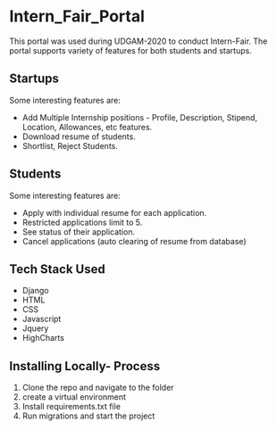 # Intern_Fair_Portal

This portal was used during UDGAM-2020 to conduct Intern-Fair. The portal supports variety of features for both students and startups.

## Startups

Some interesting features are:
  * Add Multiple Internship positions - Profile, Description, Stipend, Location, Allowances, etc features.
  * Download resume of students. 
  * Shortlist, Reject Students.
  
## Students

Some interesting features are:
  * Apply with individual resume for each application.
  * Restricted applications limit to 5.
  * See status of their application.
  * Cancel applications (auto clearing of resume from database)
  
## Tech Stack Used 
  * Django 
  * HTML
  * CSS
  * Javascript
  * Jquery
  * HighCharts
  
## Installing Locally- Process

  1. Clone the repo and navigate to the folder
  2. create a virtual environment
  3. Install requirements.txt file
  4. Run migrations and start the project
   
